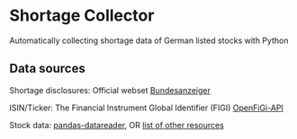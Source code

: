 # Shortage Collector

Automatically collecting shortage data of German listed stocks with Python

## Data sources

Shortage disclosures: Official webset [Bundesanzeiger](https://www.bundesanzeiger.de/ebanzwww/wexsservlet?page.navid=to_nlp_start)

ISIN/Ticker: The Financial Instrument Global Identifier (FIGI) [OpenFiGi-API](https://www.openfigi.com/api)

Stock data: [pandas-datareader](https://github.com/pydata/pandas-datareader), OR [list of other resources](https://github.com/wilsonfreitas/awesome-quant#data-sources)
